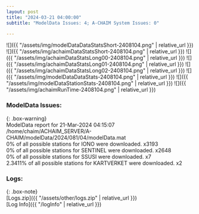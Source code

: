 ```yaml
---
layout: post
title: "2024-03-21 04:00:00"
subtitle: "ModelData Issues: 4; A-CHAIM System Issues: 0"

---
```


![]({{ "/assets/img/modelDataDataStatsShort-2408104.png" | relative_url }})
![]({{ "/assets/img/achaimDataStatsShort-2408104.png" | relative_url }})
![]({{ "/assets/img/achaimDataStatsLong00-2408104.png" | relative_url }})
![]({{ "/assets/img/achaimDataStatsLong01-2408104.png" | relative_url }})
![]({{ "/assets/img/achaimDataStatsLong02-2408104.png" | relative_url }})
![]({{ "/assets/img/modelDataDataStats-2408104.png" | relative_url }})
![]({{ "/assets/img/modelDataStationStats-2408104.png" | relative_url }})
![]({{ "/assets/img/achaimRunTime-2408104.png" | relative_url }})


### ModelData Issues:  
  
{: .box-warning}  
 ModelData report for 21-Mar-2024 04:15:07   
 /home/chaim/ACHAIM_SERVER/A-CHAIM/modelData/2024/081/04/modelData.mat   
 0% of all possible stations for IONO were downloaded. x3193   
 0% of all possible stations for SENTINEL were downloaded. x2648   
 0% of all possible stations for SSUSI were downloaded. x7   
 2.3411% of all possible stations for KARTVERKET were downloaded. x2   
  


### Logs:  
  
{: .box-note}  
[Logs.zip]({{ "/assets/other/logs.zip" | relative_url }})  
[Log Info]({{ "/logInfo" | relative_url }})  
